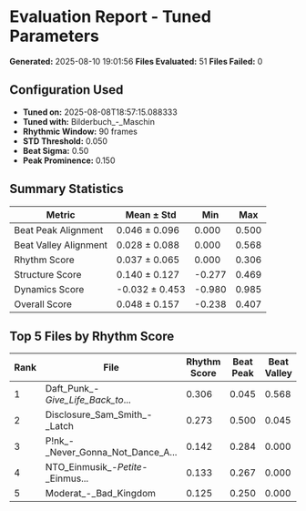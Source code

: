 # Evaluation Report - Tuned Parameters

**Generated:** 2025-08-10 19:01:56
**Files Evaluated:** 51
**Files Failed:** 0

## Configuration Used

- **Tuned on:** 2025-08-08T18:57:15.088333
- **Tuned with:** Bilderbuch_-_Maschin
- **Rhythmic Window:** 90 frames
- **STD Threshold:** 0.050
- **Beat Sigma:** 0.50
- **Peak Prominence:** 0.150

## Summary Statistics

| Metric | Mean ± Std | Min | Max |
|--------|------------|-----|-----|
| Beat Peak Alignment | 0.046 ± 0.096 | 0.000 | 0.500 |
| Beat Valley Alignment | 0.028 ± 0.088 | 0.000 | 0.568 |
| Rhythm Score | 0.037 ± 0.065 | 0.000 | 0.306 |
| Structure Score | 0.140 ± 0.127 | -0.277 | 0.469 |
| Dynamics Score | -0.032 ± 0.453 | -0.980 | 0.985 |
| Overall Score | 0.048 ± 0.157 | -0.238 | 0.407 |

## Top 5 Files by Rhythm Score

| Rank | File | Rhythm Score | Beat Peak | Beat Valley |
|------|------|--------------|-----------|-------------|
| 1 | Daft_Punk_-_Give_Life_Back_to_... | 0.306 | 0.045 | 0.568 |
| 2 | Disclosure_Sam_Smith_-_Latch | 0.273 | 0.500 | 0.045 |
| 3 | P!nk_-_Never_Gonna_Not_Dance_A... | 0.142 | 0.284 | 0.000 |
| 4 | NTO_Einmusik_-_Petite_-_Einmus... | 0.133 | 0.267 | 0.000 |
| 5 | Moderat_-_Bad_Kingdom | 0.125 | 0.250 | 0.000 |
